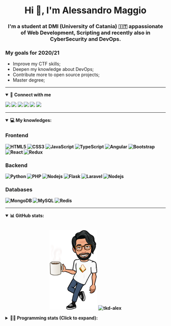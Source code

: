 <h1 align="center">Hi 👋, I'm Alessandro Maggio</h1>
<h3 align="center">I'm a student at DMI (University of Catania) 🇮🇹 appassionate of Web Development, Scripting and recently also in CyberSecurity and DevOps.</h3>

### My goals for 2020/21
- Improve my CTF skills;
- Deepen my knowledge about DevOps;
- Contribute more to open source projects;
- Master degree;

____

<details open>
<summary>🤝 <b>Connect with me<b></summary>

<p align = "center">

[<img src="https://img.shields.io/badge/twitter-1DA1F2.svg?&style=for-the-badge&logo=twitter&logoColor=white" />](https://twitter.com/TkdAxel)
[<img src ="https://img.shields.io/badge/portfolio-web-%23.svg?&style=for-the-badge&logo=&logoColor=white%22">](https://alessandromaggio.it/)
[<img src ="https://img.shields.io/badge/Telegram-1ca0f1.svg?&style=for-the-badge&logo=Telegram&logoColor=white%22&link=https://t.me/TkdAlex">](https://t.me/TkdAlex/)
[<img src="https://img.shields.io/badge/gmail-c14438.svg?&style=for-the-badge&logo=Gmail&logoColor=white&link=mailto:alex.tkd.alex@gmail.com"/>](mailto:alex.tkd.alex@gmail.com)
[<img src="https://img.shields.io/badge/linkedin-0077B5.svg?&style=for-the-badge&logo=linkedin&logoColor=white" />](https://www.linkedin.com/in/aalessandromaggio/)
[<img src = "https://img.shields.io/badge/instagram-E4405F.svg?&style=for-the-badge&logo=instagram&logoColor=white">](https://www.instagram.com/tkd_alex/)
<!--- [![Visits Badge](https://badges.pufler.dev/visits/tkd-alex/tkd-alex?style=for-the-badge&color=blue)](https://github.com/tkd-alex/tkd-alex) -->

</p>

</details>

---

<details open>
<summary>💻 <b>My knowledges</b>: </summary>

### Frontend
![HTML5](https://img.shields.io/badge/-HTML5-E34F26.svg?style=for-the-badge&logo=html5&logoColor=ffffff)
![CSS3](https://img.shields.io/badge/-CSS3-1572B6.svg?style=for-the-badge&logo=css3)
![JavaScript](https://img.shields.io/badge/-JavaScript-282C34?style=for-the-badge&logo=javascript)
![TypeScript](https://img.shields.io/badge/-TypeScript-007ACC?style=for-the-badge&logo=typescript)
![Angular](https://img.shields.io/badge/-Angular-DD0031?style=for-the-badge&logo=angular)
![Bootstrap](https://img.shields.io/badge/-Bootstrap-563D7C.svg?style=for-the-badge&logo=bootstrap)
![React](https://img.shields.io/badge/-React-282C34.svg?style=for-the-badge&logo=react&logoColor=ffffff)
![Redux](https://img.shields.io/badge/-Redux-764ABC.svg?style=for-the-badge&logo=redux)

### Backend
![Python](https://img.shields.io/badge/-Python-3776AB.svg?style=for-the-badge&logo=Python&logoColor=ffffff)
![PHP](https://img.shields.io/badge/-PHP-777BB4.svg?style=for-the-badge&logo=PHP&logoColor=ffffff)
![Nodejs](https://img.shields.io/badge/-Bash-4EAA25.svg?style=for-the-badge&logo=gnu-bash&logoColor=ffffff)
![Flask](https://img.shields.io/badge/-Flask-282C34.svg?style=for-the-badge&logo=flask)
![Laravel](https://img.shields.io/badge/-Laravel-FF2D20.svg?style=for-the-badge&logo=laravel&logoColor=ffffff)
![Nodejs](https://img.shields.io/badge/-Nodejs-339933.svg?style=for-the-badge&logo=Node.js&logoColor=ffffff)

### Databases
![MongoDB](https://img.shields.io/badge/-MongoDB-47A248?style=for-the-badge&logo=mongodb&logoColor=ffffff)
![MySQL](https://img.shields.io/badge/-MySQL-4479A1?style=for-the-badge&logo=mysql&logoColor=ffffff)
![Redis](https://img.shields.io/badge/-Redis-DC382D?style=for-the-badge&logo=Redis&logoColor=ffffff)

</details>

---

<details open>
 <summary>📊 <b>GitHub stats</b>: </summary>

<br>

<p align = "center">
    <img src="https://raw.githubusercontent.com/Tkd-Alex/tkd-alex/master/images/321517cd-ff68-41a7-b0d1-e765680568a7-8b6448d9-c944-4146-b633-adbdd25cb471-v1.png" height="250" />
    <img src="https://github-readme-stats.vercel.app/api?username=tkd-alex&show_icons=true&count_private=true&hide_border=true&line_height=25" alt="tkd-alex">
</p>

</design>

<details>
 <summary>👨‍💻 <b>Programming stats (Click to expand)</b>: </summary>
 
<!--START_SECTION:waka-->
**I'm an Early 🐤** 

```text
🌞 Morning    397 commits    █████░░░░░░░░░░░░░░░░░░░░   20.82% 
🌆 Daytime    761 commits    ██████████░░░░░░░░░░░░░░░   39.91% 
🌃 Evening    694 commits    █████████░░░░░░░░░░░░░░░░   36.39% 
🌙 Night      55 commits     ░░░░░░░░░░░░░░░░░░░░░░░░░   2.88%

```
📅 **I'm Most Productive on Wednesday** 

```text
Monday       318 commits    ████░░░░░░░░░░░░░░░░░░░░░   16.68% 
Tuesday      303 commits    ████░░░░░░░░░░░░░░░░░░░░░   15.89% 
Wednesday    333 commits    ████░░░░░░░░░░░░░░░░░░░░░   17.46% 
Thursday     312 commits    ████░░░░░░░░░░░░░░░░░░░░░   16.36% 
Friday       245 commits    ███░░░░░░░░░░░░░░░░░░░░░░   12.85% 
Saturday     220 commits    ███░░░░░░░░░░░░░░░░░░░░░░   11.54% 
Sunday       176 commits    ██░░░░░░░░░░░░░░░░░░░░░░░   9.23%

```


📊 **This Week I Spent My Time On** 

```text
⌚︎ Time Zone: Europe/Rome

💬 Programming Languages: 
Python                   28 hrs 22 mins      ███████████████████░░░░░░   78.29% 
HTML                     2 hrs 16 mins       █░░░░░░░░░░░░░░░░░░░░░░░░   6.29% 
Other                    1 hr 48 mins        █░░░░░░░░░░░░░░░░░░░░░░░░   5.0% 
Markdown                 1 hr 21 mins        █░░░░░░░░░░░░░░░░░░░░░░░░   3.77% 
YAML                     51 mins             ░░░░░░░░░░░░░░░░░░░░░░░░░   2.35%

🔥 Editors: 
VS Code                  32 hrs 17 mins      ██████████████████████░░░   89.12% 
Sublime Text             3 hrs 56 mins       ██░░░░░░░░░░░░░░░░░░░░░░░   10.88%

🐱‍💻 Projects: 
Twitch-Channel-Points-Min27 hrs 1 min        ██████████████████░░░░░░░   74.57% 
Twitch-Channel-Points-Min5 hrs 29 mins       ███░░░░░░░░░░░░░░░░░░░░░░   15.16% 
Unknown Project          2 hrs 25 mins       █░░░░░░░░░░░░░░░░░░░░░░░░   6.69% 
giveaway-manager         50 mins             ░░░░░░░░░░░░░░░░░░░░░░░░░   2.31% 
myStore                  21 mins             ░░░░░░░░░░░░░░░░░░░░░░░░░   1.0%

💻 Operating System: 
Linux                    36 hrs 14 mins      █████████████████████████   100.0%

```

**I Mostly Code in Python** 

```text
Python                   28 repos            ██████████░░░░░░░░░░░░░░░   40.58% 
JavaScript               11 repos            ████░░░░░░░░░░░░░░░░░░░░░   15.94% 
PHP                      5 repos             █░░░░░░░░░░░░░░░░░░░░░░░░   7.25% 
CSS                      5 repos             █░░░░░░░░░░░░░░░░░░░░░░░░   7.25% 
HTML                     5 repos             █░░░░░░░░░░░░░░░░░░░░░░░░   7.25%

```



<!--END_SECTION:waka-->

</details>
